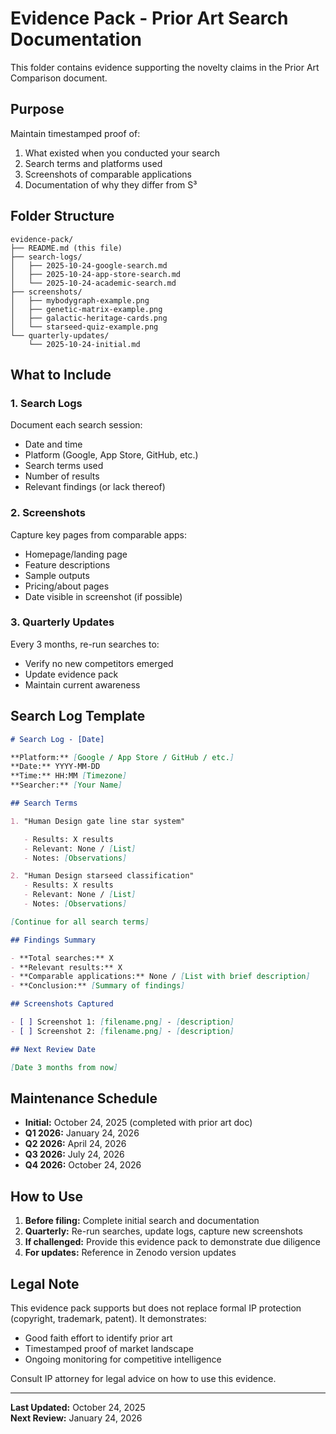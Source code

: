 # Evidence Pack - Prior Art Search Documentation

This folder contains evidence supporting the novelty claims in the Prior Art Comparison document.

## Purpose

Maintain timestamped proof of:

1. What existed when you conducted your search
2. Search terms and platforms used
3. Screenshots of comparable applications
4. Documentation of why they differ from S³

## Folder Structure

```
evidence-pack/
├── README.md (this file)
├── search-logs/
│   ├── 2025-10-24-google-search.md
│   ├── 2025-10-24-app-store-search.md
│   └── 2025-10-24-academic-search.md
├── screenshots/
│   ├── mybodygraph-example.png
│   ├── genetic-matrix-example.png
│   ├── galactic-heritage-cards.png
│   └── starseed-quiz-example.png
└── quarterly-updates/
    └── 2025-10-24-initial.md
```

## What to Include

### 1. Search Logs

Document each search session:

- Date and time
- Platform (Google, App Store, GitHub, etc.)
- Search terms used
- Number of results
- Relevant findings (or lack thereof)

### 2. Screenshots

Capture key pages from comparable apps:

- Homepage/landing page
- Feature descriptions
- Sample outputs
- Pricing/about pages
- Date visible in screenshot (if possible)

### 3. Quarterly Updates

Every 3 months, re-run searches to:

- Verify no new competitors emerged
- Update evidence pack
- Maintain current awareness

## Search Log Template

```markdown
# Search Log - [Date]

**Platform:** [Google / App Store / GitHub / etc.]
**Date:** YYYY-MM-DD
**Time:** HH:MM [Timezone]
**Searcher:** [Your Name]

## Search Terms

1. "Human Design gate line star system"

   - Results: X results
   - Relevant: None / [List]
   - Notes: [Observations]

2. "Human Design starseed classification"
   - Results: X results
   - Relevant: None / [List]
   - Notes: [Observations]

[Continue for all search terms]

## Findings Summary

- **Total searches:** X
- **Relevant results:** X
- **Comparable applications:** None / [List with brief description]
- **Conclusion:** [Summary of findings]

## Screenshots Captured

- [ ] Screenshot 1: [filename.png] - [description]
- [ ] Screenshot 2: [filename.png] - [description]

## Next Review Date

[Date 3 months from now]
```

## Maintenance Schedule

- **Initial:** October 24, 2025 (completed with prior art doc)
- **Q1 2026:** January 24, 2026
- **Q2 2026:** April 24, 2026
- **Q3 2026:** July 24, 2026
- **Q4 2026:** October 24, 2026

## How to Use

1. **Before filing:** Complete initial search and documentation
2. **Quarterly:** Re-run searches, update logs, capture new screenshots
3. **If challenged:** Provide this evidence pack to demonstrate due diligence
4. **For updates:** Reference in Zenodo version updates

## Legal Note

This evidence pack supports but does not replace formal IP protection (copyright, trademark, patent). It demonstrates:

- Good faith effort to identify prior art
- Timestamped proof of market landscape
- Ongoing monitoring for competitive intelligence

Consult IP attorney for legal advice on how to use this evidence.

---

**Last Updated:** October 24, 2025  
**Next Review:** January 24, 2026
